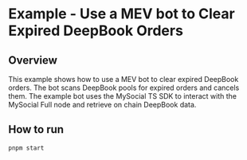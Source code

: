 # Example - Use a MEV bot to Clear Expired DeepBook Orders

## Overview

This example shows how to use a MEV bot to clear expired DeepBook orders. The bot scans DeepBook pools for expired orders and cancels them. The example bot uses the MySocial TS SDK to interact with the MySocial Full node and retrieve on chain DeepBook data.

## How to run
```bash
pnpm start
```
